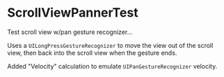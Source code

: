 # ScrollViewPannerTest
Test scroll view w/pan gesture recognizer...

Uses a `UILongPressGestureRecognizer` to move the view out of the scroll view, then back into the scroll view when the gesture ends.

Added "Velocity" calculation to emulate `UIPanGestureRecognizer` velocity.

